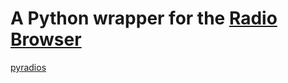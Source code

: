 # A Python wrapper for the [Radio Browser](http://www.radio-browser.info/webservice)

[pyradios](https://github.com/andreztz/pyradios)
